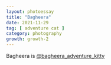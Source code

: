 ```yaml
---
layout: photoessay
title: "Bagheera"
date: 2021-11-29
tag: [ adventure cat ]
category: photography
growth: growth-2
---
```


Bagheera is [@bagheera_adventure_kitty](https://www.instagram.com/bagheera_adventure_kitty/)